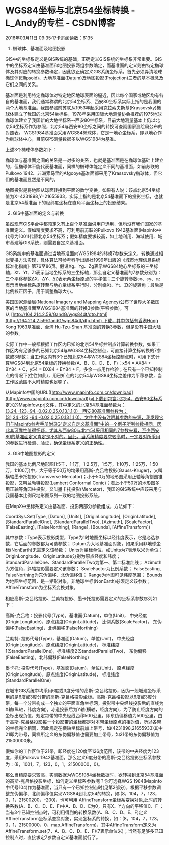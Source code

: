 # WGS84坐标与北京54坐标转换 - L_Andy的专栏 - CSDN博客

2016年03月11日 09:35:17[卡哥](https://me.csdn.net/L_Andy)阅读数：6135


1. 椭球体、基准面及地图投影

GIS中的坐标系定义是GIS系统的基础，正确定义GIS系统的坐标系非常重要。GIS中的坐标系定义由基准面和地图投影两组参数确定，而基准面的定义则由特定椭球体及其对应的转换参数确定，因此欲正确定义GIS系统坐标系，首先必须弄清地球椭球体(Ellipsoid)、大地基准面(Datum)及地图投影(Projection)三者的基本概念及它们之间的关系。

基准面是利用特定椭球体对特定地区地球表面的逼近，因此每个国家或地区均有各自的基准面，我们通常称谓的北京54坐标系、西安80坐标系实际上指的是我国的两个大地基准面。我国参照前苏联从1953年起采用克拉索夫斯基(Krassovsky)椭球体建立了我国的北京54坐标系，1978年采用国际大地测量协会推荐的1975地球椭球体建立了我国新的大地坐标系--西安80坐标系，目前大地测量基本上仍以北京54坐标系作为参照，北京54与西安80坐标之间的转换可查阅国家测绘局公布的对照表。
 WGS1984基准面采用WGS84椭球体，它是一地心坐标系，即以地心作为椭球体中心，目前GPS测量数据多以WGS1984为基准。

上述3个椭球体参数如下：

椭球体与基准面之间的关系是一对多的关系，也就是基准面是在椭球体基础上建立的，但椭球体不能代表基准面，同样的椭球体能定义不同的基准面，如前苏联的Pulkovo 1942、非洲索马里的Afgooye基准面都采用了Krassovsky椭球体，但它们的基准面显然是不同的。

地图投影是将地图从球面转换到平面的数学变换，如果有人说：该点北京54坐标值为X=4231898,Y=21655933，实际上指的是北京54基准面下的投影坐标，也就是北京54基准面下的经纬度坐标在直角平面坐标上的投影结果。

2. GIS中基准面的定义与转换

虽然现有GIS平台中都预定义有上百个基准面供用户选用，但均没有我们国家的基准面定义。假如精度要求不高，可利用前苏联的Pulkovo 1942基准面(Mapinfo中代号为1001)代替北京54坐标系；假如精度要求较高，如土地利用、海域使用、城市基建等GIS系统，则需要自定义基准面。

GIS系统中的基准面通过当地基准面向WGS1984的转换7参数来定义，转换通过相似变换方法实现，具体算法可参考科学出版社1999年出版的《城市地理信息系统标准化指南》第76至86页。假设Xg、Yg、Zg表示WGS84地心坐标系的三坐标轴，Xt、Yt、Zt表示当地坐标系的三坐标轴，那么自定义基准面的7参数分别为：三个平移参数ΔX、ΔY、ΔZ表示两坐标原点的平移值；三个旋转参数εx、εy、εz表示当地坐标系旋转至与地心坐标系平行时，分别绕Xt、Yt、Zt的旋转角；最后是比例校正因子，用于调整椭球大小。

美国国家测绘局(National Imagery and Mapping Agency)公布了世界大多数国家的当地基准面至WGS1984基准面的转换3参数(平移参数)，可从 [http://164.214.2.59/GandG/wgs84dt/dtp.html](http://164.214.2.59/GandG/wgs84dt/dtp.html) 下载，其中包括有香港Hong
 Kong 1963基准面、台湾 Hu-Tzu-Shan 基准面的转换3参数，但是没有中国大陆的参数。

实际工作中一般都根据工作区内已知的北京54坐标控制点计算转换参数，如果工作区内有足够多的已知北京54与WGS84坐标控制点，可直接计算坐标转换的7参数或3参数；当工作区内有3个已知北京54与WGS84坐标控制点时，可用下式计算WGS84到北京54坐标的转换参数(A、B、C、D、E、F)：x54
 = AX84 + BY84 + C，y54 = DX84 + EY84 + F，多余一点用作检验；在只有一个已知控制点的情况下(往往如此)，用已知点的北京54与WGS84坐标之差作为平移参数，当工作区范围不大时精度也足够了。

从Mapinfo中国的URL([http://www.mapinfo.com.cn/download](http://www.mapinfo.com.cn/download))可下载到包含北京54、西安80坐标系定义的Mapinfow.prj文件，其中定义的北京54基准面参数为：(3,24,-123,-94,-0.02,0.25,0.13,1.1,0)，西安80基准面参数为：(31,24,-123,-94,-0.02,0.25,0.13,1.1,0)，文件中没有注明其参数的来源，我发现它们与Mapinfo参考手册附录G"定义自定义基准面"中的一个例子所列参数相同，因此其可靠性值得怀疑，尤其从西安80与北京54采用相同的7参数来看，至少西安80的基准面定义肯定是不对的。因此，当系统精度要求较高时，一定要对所采用的参数进行检测、验证，确保坐标系定义的正确性。

3. GIS中地图投影的定义

我国的基本比例尺地形图(1:5千，1:1万，1:2.5万，1:5万，1:10万，1:25万，1:50万，1:100万)中，大于等于50万的均采用高斯-克吕格投影(Gauss-Kruger)，又叫横轴墨卡托投影(Transverse Mercator)；小于50万的地形图采用正轴等角割园锥投影，又叫兰勃特投影(Lambert
 Conformal Conic)；海上小于50万的地形图多用正轴等角园柱投影，又叫墨卡托投影(Mercator)，我国的GIS系统中应该采用与我国基本比例尺地形图系列一致的地图投影系统。 

在MapX中坐标系定义由基准面、投影两部分参数组成，方法如下：

CoordSys.Set(Type, [Datum], [Units], [OriginLongitude], [OriginLatitude], 
[StandardParallelOne], [StandardParallelTwo], [Azimuth], [ScaleFactor], 
[FalseEasting], [FalseNorthing], [Range], [Bounds], [AffineTransform]) 

其中参数：Type表示投影类型，Type为1时地图坐标以经纬度表示，它是必选参数，它后面的参数都为可选参数；
Datum为大地基准面对象，如果采用非地球坐标(NonEarth)无需定义该参数；
Units为坐标单位，如Units为7表示以米为单位；
OriginLongitude、OriginLatitude分别为原点经度和纬度；
StandardParallelOne、StandardParallelTwo为第一、第二标准纬线；
Azimuth为方位角，斜轴投影需要定义该参数；
ScaleFactor为比例系数；
FalseEasting, FalseNorthing为东伪偏移、北伪偏移值；
Range为地图可见纬度范围；
Bounds为地图坐标范围，是一矩形对象，非地球坐标(NonEarth)必须定义该参数； 
AffineTransform为坐标系变换对象。

相应高斯-克吕格投影、兰勃特投影、墨卡托投影需要定义的坐标系参数序列如下：

高斯-克吕格：投影代号(Type)，基准面(Datum)，单位(Unit)，
中央经度(OriginLongitude)，原点纬度(OriginLatitude)，
比例系数(ScaleFactor)，
东伪偏移(FalseEasting)，北纬偏移(FalseNorthing)

兰勃特: 投影代号(Type)，基准面(Datum)，单位(Unit)，
中央经度(OriginLongitude)，原点纬度(OriginLatitude)，
标准纬度1(StandardParallelOne)，标准纬度2(StandardParallelTwo)，
东伪偏移(FalseEasting)，北纬偏移(FalseNorthing)

墨卡托: 投影代号(Type)，基准面(Datum)，单位(Unit)，
原点经度(OriginLongitude)，原点纬度(OriginLatitude)，
标准纬度(StandardParallelOne)

在城市GIS系统中均采用6度或3度分带的高斯-克吕格投影，因为一般城建坐标采用的是6度或3度分带的高斯-克吕格投影坐标。高斯-克吕格投影以6度或3度分带，每一个分带构成一个独立的平面直角坐标网，投影带中央经线投影后的直线为X轴(纵轴，纬度方向)，赤道投影后为Y轴(横轴，经度方向)，为了防止经度方向的坐标出现负值，规定每带的中央经线西移500公里，即东伪偏移值为500公里，由于高斯-克吕格投影每一个投影带的坐标都是对本带坐标原点的相对值，所以各带的坐标完全相同，因此规定在横轴坐标前加上带号，如(4231898,21655933)其中21即为带号，同样所定义的东伪偏移值也需要加上带号，如21带的东伪偏移值为21500000米。

假如你的工作区位于21带，即经度在120度至126度范围，该带的中央经度为123度，采用Pulkovo 1942基准面，那么定义6度分带的高斯-克吕格投影坐标系参数为：(8，1001，7，123，0，1，21500000，0)。

那么当精度要求较高，实测数据为WGS1984坐标数据时，欲转换到北京54基准面的高斯-克吕格投影坐标，如何定义坐标系参数呢？你可选择WGS 1984(Mapinfo中代号104)作为基准面，当只有一个已知控制点时(见第2部分)，根据平移参数调整东伪偏移、北纬偏移值实现WGS84到北京54的转换，如:(8，104，7，123，0，1，21500200，-200)，也可利用
 AffineTransform坐标系变换对象,此时的转换系数(A、B、C、D、E、F)中A、B、D、E为0，只有X、Y方向的平移值C、F ；当有3个已知控制点时，可利用得到的转换系数(A、B、C、D、E、F)定义 AffineTransform坐标系变换对象，实现坐标系的转换，如：(8，104，7，123，0，1，21500000，0，map.AffineTransform)，其中AffineTransform定义为AffineTransform.set(7，A、B、C、D、E、F)(7表示单位米)；当然有足够多已知控制点时，直接求定7参数自定义基准面就行了。

